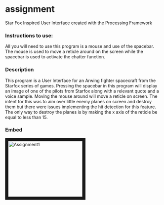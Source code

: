 # assignment
Star Fox Inspired User Interface created with the Processing Framework

### Instructions to use:
All you will need to use this program is a mouse and use of the spacebar. The mouse is used to move a reticle around on the screen while the spacebar is used to activate the chatter function.

### Description
This program is a User Interface for an Arwing fighter spacecraft from the Starfox series of games. Pressing the spacebar in this program will display an image of one of the pilots from Starfox along with a relevant quote and a voice sample. Moving the mouse around will move a reticle on screen. The intent for this was to aim over little enemy planes on screen and destroy them but there were issues implementing the hit detection for this feature. The only way to destroy the planes is by making the x axis of the reticle be equal to less than 15. 

### Embed
<a href="https://www.youtube.com/watch?v=2L_b4Dh7jbQ
" target="_blank"><img src="http://img.youtube.com/vi/watch?v=2L_b4Dh7jbQ/0.jpg" 
alt="Assignment1" width="240" height="180" border="10" /></a>
